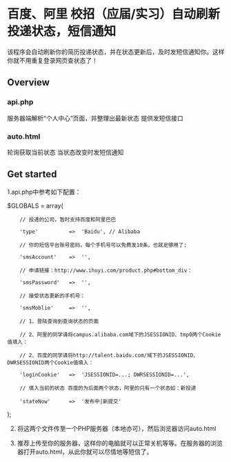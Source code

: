 # 百度、阿里 校招（应届/实习）自动刷新投递状态，短信通知
该程序会自动刷新你的简历投递状态，并在状态更新后，及时发短信通知你。这样你就不用重复登录网页查状态了！

## Overview
### api.php
服务器端解析“个人中心”页面，并整理出最新状态
提供发短信接口
### auto.html 
轮询获取当前状态
当状态改变时发短信通知

## Get started
1.api.php中参考如下配置：

$GLOBALS = array(

        // 投递的公司，暂时支持百度和阿里巴巴
        
        'type'          =>  'Baidu', // Alibaba
        
        // 你的短信平台账号密码，每个手机号可以免费发10条，也就足够用了:
        
        'smsAccount'    =>  '', 
        
        // 申请链接：http://www.ihuyi.com/product.php#bottom_div：
        
        'smsPassword'   =>  '', 
        
        // 接受状态更新的手机号：
        
        'smsMoblie'     =>  '', 
        
        // 1、登陆查询到查询状态的页面
        
        // 2、阿里的同学请将campus.alibaba.com域下的JSESSIONID、tmp0两个Cookie值填入：
        
        // 2、百度的同学请将http://talent.baidu.com/域下的JSESSIONID、DWRSESSIONID两个Cookie值填入：
        
        'loginCookie'   =>  'JSESSIONID=...; DWRSESSIONID=...',
        
        // 填入当前的状态 百度的为后面两个状态，阿里的只有一个状态如：新投递
        
        'stateNow'      =>  '发布中|新提交'
        
);

2. 将这两个文件传至一个PHP服务器（本地亦可），然后浏览器访问auto.html

3. 推荐上传至你的服务器，这样你的电脑就可以正常关机等等。在服务器的浏览器打开auto.html，从此你就可以尽情地等短信了。
